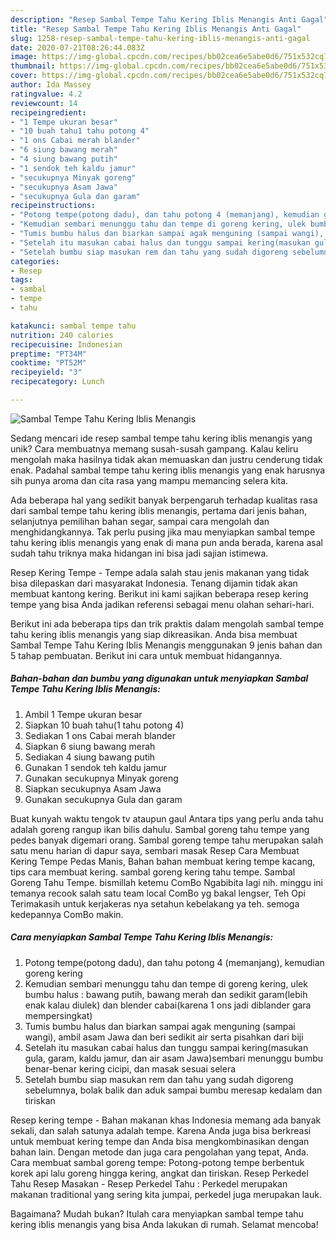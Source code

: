 ```yaml
---
description: "Resep Sambal Tempe Tahu Kering Iblis Menangis Anti Gagal"
title: "Resep Sambal Tempe Tahu Kering Iblis Menangis Anti Gagal"
slug: 1258-resep-sambal-tempe-tahu-kering-iblis-menangis-anti-gagal
date: 2020-07-21T08:26:44.083Z
image: https://img-global.cpcdn.com/recipes/bb02cea6e5abe0d6/751x532cq70/sambal-tempe-tahu-kering-iblis-menangis-foto-resep-utama.jpg
thumbnail: https://img-global.cpcdn.com/recipes/bb02cea6e5abe0d6/751x532cq70/sambal-tempe-tahu-kering-iblis-menangis-foto-resep-utama.jpg
cover: https://img-global.cpcdn.com/recipes/bb02cea6e5abe0d6/751x532cq70/sambal-tempe-tahu-kering-iblis-menangis-foto-resep-utama.jpg
author: Ida Massey
ratingvalue: 4.2
reviewcount: 14
recipeingredient:
- "1 Tempe ukuran besar"
- "10 buah tahu1 tahu potong 4"
- "1 ons Cabai merah blander"
- "6 siung bawang merah"
- "4 siung bawang putih"
- "1 sendok teh kaldu jamur"
- "secukupnya Minyak goreng"
- "secukupnya Asam Jawa"
- "secukupnya Gula dan garam"
recipeinstructions:
- "Potong tempe(potong dadu), dan tahu potong 4 (memanjang), kemudian goreng kering"
- "Kemudian sembari menunggu tahu dan tempe di goreng kering, ulek bumbu halus : bawang putih, bawang merah dan sedikit garam(lebih enak kalau diulek) dan blender cabai(karena 1 ons jadi diblander gara mempersingkat)"
- "Tumis bumbu halus dan biarkan sampai agak menguning (sampai wangi), ambil asam Jawa dan beri sedikit air serta pisahkan dari biji"
- "Setelah itu masukan cabai halus dan tunggu sampai kering(masukan gula, garam, kaldu jamur, dan air asam Jawa)sembari menunggu bumbu benar-benar kering cicipi, dan masak sesuai selera"
- "Setelah bumbu siap masukan rem dan tahu yang sudah digoreng sebelumnya, bolak balik dan aduk sampai bumbu meresap kedalam dan tiriskan"
categories:
- Resep
tags:
- sambal
- tempe
- tahu

katakunci: sambal tempe tahu 
nutrition: 240 calories
recipecuisine: Indonesian
preptime: "PT34M"
cooktime: "PT52M"
recipeyield: "3"
recipecategory: Lunch

---
```



![Sambal Tempe Tahu Kering Iblis Menangis](https://img-global.cpcdn.com/recipes/bb02cea6e5abe0d6/751x532cq70/sambal-tempe-tahu-kering-iblis-menangis-foto-resep-utama.jpg)

Sedang mencari ide resep sambal tempe tahu kering iblis menangis yang unik? Cara membuatnya memang susah-susah gampang. Kalau keliru mengolah maka hasilnya tidak akan memuaskan dan justru cenderung tidak enak. Padahal sambal tempe tahu kering iblis menangis yang enak harusnya sih punya aroma dan cita rasa yang mampu memancing selera kita.

Ada beberapa hal yang sedikit banyak berpengaruh terhadap kualitas rasa dari sambal tempe tahu kering iblis menangis, pertama dari jenis bahan, selanjutnya pemilihan bahan segar, sampai cara mengolah dan menghidangkannya. Tak perlu pusing jika mau menyiapkan sambal tempe tahu kering iblis menangis yang enak di mana pun anda berada, karena asal sudah tahu triknya maka hidangan ini bisa jadi sajian istimewa.

Resep Kering Tempe - Tempe adala salah stau jenis makanan yang tidak bisa dilepaskan dari masyarakat Indonesia. Tenang dijamin tidak akan membuat kantong kering. Berikut ini kami sajikan beberapa resep kering tempe yang bisa Anda jadikan referensi sebagai menu olahan sehari-hari.


Berikut ini ada beberapa tips dan trik praktis dalam mengolah sambal tempe tahu kering iblis menangis yang siap dikreasikan. Anda bisa membuat Sambal Tempe Tahu Kering Iblis Menangis menggunakan 9 jenis bahan dan 5 tahap pembuatan. Berikut ini cara untuk membuat hidangannya.

<!--inarticleads1-->

##### Bahan-bahan dan bumbu yang digunakan untuk menyiapkan Sambal Tempe Tahu Kering Iblis Menangis:

1. Ambil 1 Tempe ukuran besar
1. Siapkan 10 buah tahu(1 tahu potong 4)
1. Sediakan 1 ons Cabai merah blander
1. Siapkan 6 siung bawang merah
1. Sediakan 4 siung bawang putih
1. Gunakan 1 sendok teh kaldu jamur
1. Gunakan secukupnya Minyak goreng
1. Siapkan secukupnya Asam Jawa
1. Gunakan secukupnya Gula dan garam


Buat kunyah waktu tengok tv ataupun gaul Antara tips yang perlu anda tahu adalah goreng rangup ikan bilis dahulu. Sambal goreng tahu tempe yang pedes banyak digemari orang. Sambal goreng tempe tahu merupakan salah satu menu harian di dapur saya, sembari masak Resep Cara Membuat Kering Tempe Pedas Manis, Bahan bahan membuat kering tempe kacang, tips cara membuat kering. sambal goreng kering tahu tempe. Sambal Goreng Tahu Tempe. bismillah ketemu ComBo Ngabibita lagi nih. minggu ini temanya recook salah satu team local ComBo yg bakal lengser, Teh Opi Terimakasih untuk kerjakeras nya setahun kebelakang ya teh. semoga kedepannya ComBo makin. 

<!--inarticleads2-->

##### Cara menyiapkan Sambal Tempe Tahu Kering Iblis Menangis:

1. Potong tempe(potong dadu), dan tahu potong 4 (memanjang), kemudian goreng kering
1. Kemudian sembari menunggu tahu dan tempe di goreng kering, ulek bumbu halus : bawang putih, bawang merah dan sedikit garam(lebih enak kalau diulek) dan blender cabai(karena 1 ons jadi diblander gara mempersingkat)
1. Tumis bumbu halus dan biarkan sampai agak menguning (sampai wangi), ambil asam Jawa dan beri sedikit air serta pisahkan dari biji
1. Setelah itu masukan cabai halus dan tunggu sampai kering(masukan gula, garam, kaldu jamur, dan air asam Jawa)sembari menunggu bumbu benar-benar kering cicipi, dan masak sesuai selera
1. Setelah bumbu siap masukan rem dan tahu yang sudah digoreng sebelumnya, bolak balik dan aduk sampai bumbu meresap kedalam dan tiriskan


Resep kering tempe - Bahan makanan khas Indonesia memang ada banyak sekali, dan salah satunya adalah tempe. Karena Anda juga bisa berkreasi untuk membuat kering tempe dan Anda bisa mengkombinasikan dengan bahan lain. Dengan metode dan juga cara pengolahan yang tepat, Anda. Cara membuat sambal goreng tempe: Potong-potong tempe berbentuk korek api lalu goreng hingga kering, angkat dan tiriskan. Resep Perkedel Tahu Resep Masakan - Resep Perkedel Tahu : Perkedel merupakan makanan traditional yang sering kita jumpai, perkedel juga merupakan lauk. 

Bagaimana? Mudah bukan? Itulah cara menyiapkan sambal tempe tahu kering iblis menangis yang bisa Anda lakukan di rumah. Selamat mencoba!
